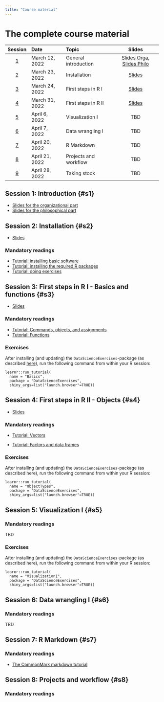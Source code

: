 ```yaml
---
title: "Course material"
---
```



# The complete course material

| **Session** | **Date**      | **Topic**           | **Slides**|
|:-----------:|:--------------|:--------------------|:-------------:|
|   [1](#s1)  | March 12, 2022| General introduction| [Slides Orga](slides/T1-1-Introduction.pdf), [Slides Philo](slides/T1-1-Introduction.pdf)   |
|   [2](#s2)  | March 23, 2022| Installation        | [Slides](slides/T2-Installation.pdf)           |
|   [3](#s3)  | March 24, 2022| First steps in R I  | [Slides](slides/T3-Basics-Functions.pdf)           |
|   [4](#s4)  | March 31, 2022| First steps in R II | [Slides](slides/T4-Objects.pdf)           |
|   [5](#s5)  | April 6, 2022 | Visualization I     | TBD           |
|   [6](#s6)  | April 7, 2022 | Data wrangling I    | TBD           |
|   [7](#s7)  | April 20, 2022 | R Markdown          | TBD           |
|   [8](#s8)  | April 21, 2022 | Projects and workflow | TBD           |
|   [9](#s9)  | April 28, 2022 | Taking stock       | TBD           |

## Session 1: Introduction {#s1}

- [Slides for the organizational part](slides/T1-1-Introduction.pdf)
- [Slides for the philosophical part](slides/T1-2-PhiloFoundation.pdf)

## Session 2: Installation {#s2}

- [Slides](slides/T2-Installation.pdf)

### Mandatory readings
- [Tutorial: installing basic software](/post/installation/)
- [Tutorial: installing the required R packages](/post/installing-packages/)
- [Tutorial: doing exercises](/post/using-exercises/)

## Session 3: First steps in R I - Basics and functions {#s3}

- [Slides](slides/T3-Basics-Functions.pdf)

### Mandatory readings

- [Tutorial: Commands, objects, and assignments](/post/first-steps/)
- [Tutorial: Functions](/post/object-types-func/)

### Exercises

After installing (and updating) the `DataScienceExercises`-package 
(as described [here](/post/using-exercises/)), run the following command 
from within your R session:

```
learnr::run_tutorial(
  name = "Basics", 
  package = "DataScienceExercises", 
  shiny_args=list("launch.browser"=TRUE))
```

## Session 4: First steps in R II - Objects {#s4}

- [Slides](slides/T4-Objects.pdf)

### Mandatory readings

- [Tutorial: Vectors](/post/object-types-vec/)

- [Tutorial: Factors and data frames](/post/object-types-adv/)

### Exercises

After installing (and updating) the `DataScienceExercises`-package 
(as described here), run the following command from within your R session:

```
learnr::run_tutorial(
  name = "ObjectTypes", 
  package = "DataScienceExercises", 
  shiny_args=list("launch.browser"=TRUE))
```

## Session 5: Visualization I {#s5}

### Mandatory readings
TBD

### Exercises

After installing (and updating) the `DataScienceExercises`-package 
(as described here), run the following command from within your R session:

```
learnr::run_tutorial(
  name = "Visualization1", 
  package = "DataScienceExercises", 
  shiny_args=list("launch.browser"=TRUE))
```

## Session 6: Data wrangling I {#s6}

### Mandatory readings
TBD

## Session 7: R Markdown {#s7}

### Mandatory readings

- [The CommonMark markdown tutorial](https://commonmark.org/help/tutorial/)

## Session 8: Projects and workflow {#s8}

### Mandatory readings


